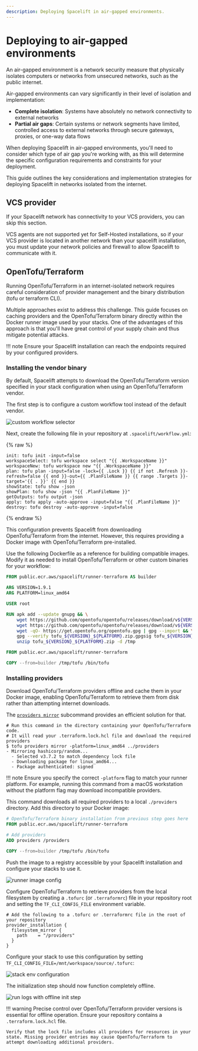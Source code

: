```yaml
---
description: Deploying Spacelift in air-gapped environments.
---
```


# Deploying to air-gapped environments

An air-gapped environment is a network security measure that physically isolates computers or networks from unsecured networks, such as the public internet.

Air-gapped environments can vary significantly in their level of isolation and implementation:

- **Complete isolation**: Systems have absolutely no network connectivity to external networks
- **Partial air gaps**: Certain systems or network segments have limited, controlled access to external networks through secure gateways, proxies, or one-way data flows

When deploying Spacelift in air-gapped environments, you'll need to consider which type of air gap you're working with, as this will determine the specific configuration requirements and constraints for your deployment.

This guide outlines the key considerations and implementation strategies for deploying Spacelift in networks isolated from the internet.

## VCS provider

If your Spacelift network has connectivity to your VCS providers, you can skip this section.

VCS agents are not supported yet for Self-Hosted installations, so if your VCS provider is located in another network than
your spacelift installation, you must update your network policies and firewall to allow Spacelift to communicate with it.

## OpenTofu/Terraform

Running OpenTofu/Terraform in an internet-isolated network requires careful consideration of provider management and the binary distribution (tofu or terraform CLI).

Multiple approaches exist to address this challenge.
This guide focuses on caching providers and the OpenTofu/Terraform binary directly within the Docker runner image used by your stacks.
One of the advantages of this approach is that you'll have great control of your supply chain and thus mitigate potential attacks.

!!! note
      Ensure your Spacelift installation can reach the endpoints required by your configured providers.

### Installing the vendor binary

By default, Spacelift attempts to download the OpenTofu/Terraform version specified in your stack configuration when using an OpenTofu/Terraform vendor.

The first step is to configure a custom workflow tool instead of the default vendor.

![custom workflow selector](../../../assets/screenshots/installing-spacelift/guides/air-gapped/custom-workflow.png)

Next, create the following file in your repository at `.spacelift/workflow.yml`:

{% raw %}

```text
init: tofu init -input=false
workspaceSelect: tofu workspace select "{{ .WorkspaceName }}"
workspaceNew: tofu workspace new "{{ .WorkspaceName }}"
plan: tofu plan -input=false -lock={{ .Lock }} {{ if not .Refresh }}-refresh=false {{ end }}-out={{ .PlanFileName }} {{ range .Targets }}-target='{{ . }}' {{ end }}
showState: tofu show -json
showPlan: tofu show -json "{{ .PlanFileName }}"
getOutputs: tofu output -json
apply: tofu apply -auto-approve -input=false "{{ .PlanFileName }}"
destroy: tofu destroy -auto-approve -input=false
```

{% endraw %}

This configuration prevents Spacelift from downloading OpenTofu/Terraform from the internet. However, this requires providing a Docker image with OpenTofu/Terraform pre-installed.

Use the following Dockerfile as a reference for building compatible images. Modify it as needed to install OpenTofu/Terraform or other custom binaries for your workflow:

```dockerfile
FROM public.ecr.aws/spacelift/runner-terraform AS builder

ARG VERSION=1.9.1
ARG PLATFORM=linux_amd64

USER root

RUN apk add --update gnupg && \
    wget https://github.com/opentofu/opentofu/releases/download/v${VERSION}/tofu_${VERSION}_${PLATFORM}.zip &&\
    wget https://github.com/opentofu/opentofu/releases/download/v${VERSION}/tofu_${VERSION}_${PLATFORM}.zip.gpgsig &&\
    wget -qO- https://get.opentofu.org/opentofu.gpg | gpg --import && \
    gpg --verify tofu_${VERSION}_${PLATFORM}.zip.gpgsig tofu_${VERSION}_${PLATFORM}.zip && \
    unzip tofu_${VERSION}_${PLATFORM}.zip -d /tmp

FROM public.ecr.aws/spacelift/runner-terraform

COPY --from=builder /tmp/tofu /bin/tofu

```

### Installing providers

Download OpenTofu/Terraform providers offline and cache them in your Docker image, enabling OpenTofu/Terraform to retrieve them from disk rather than attempting internet downloads.

The [`providers mirror`](https://opentofu.org/docs/cli/commands/providers/mirror/) subcommand provides an efficient solution for that.

```shell
# Run this command in the directory containing your OpenTofu/Terraform code.
# It will read your .terraform.lock.hcl file and download the required providers
$ tofu providers mirror -platform=linux_amd64 ../providers
- Mirroring hashicorp/random...
  - Selected v3.7.2 to match dependency lock file
  - Downloading package for linux_amd64...
  - Package authenticated: signed
```

!!! note
    Ensure you specify the correct `-platform` flag to match your runner platform.
    For example, running this command from a macOS workstation without the platform flag may download incompatible providers.

This command downloads all required providers to a local `./providers` directory. Add this directory to your Docker image:

```dockerfile
# OpenTofu/Terraform binary installation from previous step goes here
FROM public.ecr.aws/spacelift/runner-terraform

# Add providers
ADD providers /providers

COPY --from=builder /tmp/tofu /bin/tofu
```

Push the image to a registry accessible by your Spacelift installation and configure your stacks to use it.

![runner image config](../../../assets/screenshots/installing-spacelift/guides/air-gapped/runner-image.png)

Configure OpenTofu/Terraform to retrieve providers from the local filesystem by creating a `.tofurc` (or `.terraformrc`)
file in your repository root and setting the `TF_CLI_CONFIG_FILE` environment variable.

```hcl
# Add the following to a .tofurc or .terraformrc file in the root of your repository
provider_installation {
  filesystem_mirror {
    path    = "/providers"
  }
}
```

Configure your stack to use this configuration by setting `TF_CLI_CONFIG_FILE=/mnt/workspace/source/.tofurc`:

![stack env configuration](../../../assets/screenshots/installing-spacelift/guides/air-gapped/env-config.png)

The initialization step should now function completely offline.

![run logs with offline init step](../../../assets/screenshots/installing-spacelift/guides/air-gapped/offline-init-logs.png)

!!! warning
    Precise control over OpenTofu/Terraform provider versions is essential for offline operation. Ensure your repository contains a `.terraform.lock.hcl` file.

    Verify that the lock file includes all providers for resources in your state. Missing provider entries may cause OpenTofu/Terraform to attempt downloading additional providers.
